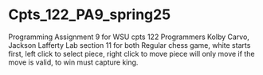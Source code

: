 # Cpts_122_PA9_spring25
Programming Assignment 9 for WSU cpts 122
Programmers Kolby Carvo, Jackson Lafferty
Lab section 11 for both
Regular chess game, white starts first, left click to select piece, right click to move
piece will only move if the move is valid, to win must capture king.
